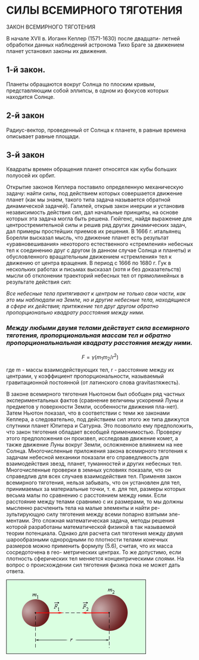 # __СИЛЫ ВСЕМИРНОГО ТЯГОТЕНИЯ__

ЗАКОН ВСЕМИРНОГО ТЯГОТЕНИЯ

В начале ХѴII в. Иоганн Кеплер (1571-1630) после двадцати- летней обработки данных наблюдений астронома Тихо Браге за движением планет установил законы их движения.

## __1-й закон.__
Планеты обращаются вокруг Солнца по плоским кривым, представляющим собой эллипсы, в одном из фокусов которых находится Солнце.

## 2-й закон
Радиус-вектор, проведенный от Солнца к планете, в равные времена описывает равные площади.

## 3-й закон
Квадраты времен обращения планет относятся как кубы больших полуосей их орбит.

Открытие законов Кеплера поставило определенную механическую задачу: найти силы, под действием которых совершается движение планет (как мы знаем, такого типа задача называется обратной
динамической задачей). Галилей, открыв закон инерции и установив независимость действия сил, дал начальные принципы, на основе которых эта задача могла быть решена. Гюйгенс, найдя выражение для центростремительной силы и решив ряд других динамических задач, дал примеры простейших приемов их решения. В 1666 г. итальянец Борелли высказал мысль, что движение планет есть результат «уравновешивания» некоторого естественного «стремления» небесных тел к соединению друг с другом (в данном случае Солнца и планеты) и обусловленного вращательным движением
«стремления» тел к движению от центра вращения. В период с 1666 по 1680 г. Гук в нескольких работах и письмах высказал (хотя и без доказательств) мысли об отклонении траекторий небесных тел от прямолинейных в результате действия сил:

_Все небесные тела притягивают к центрам не только свои части, как это мы наблюдали на Земле, но и другие небесные тела, находящиеся в сфере их действия; притяжение тел друг другом обратно пропорционально квадрату расстояния между ними._


### ___Между любыми двумя телами действует сила всемирного тяготения, пропорциональная массам тел и обратно пропорциональнальная квадрату расстояния между ними.___ 


 $$ F= γ( {m_{1}m_{2} /r^2}) $$

где m - массы взаимодействующих тел, r - расстояние между их центрами, γ коэффициент пропорциональности, называемый гравитационной постоянной (от латинского слова gravitasтяжесть).

В законе всемирного тяготения Ньютоном был обобщен ряд частных экспериментальных фактов (сравнение величины ускорений Луны и предметов у поверхности Земли, особенности движения пла-нет). Затем Ньютон показал, что в соответствии с теми же законами
Кеплера, а следовательно, под действием сил этого же типа движутся спутники планет Юпитера и Сатурна. Это позволило ему предположить, что закон тяготения обладает всеобщей применимостью.
Проверку этого предположения он произвел, исследовав движение комет, а также движение Луны вокруг Земли, осложненное влиянием на нее Солнца. Многочисленные приложения закона всемирного тяготения к задачам небесной механики показали его справедливость для взаимодействия звезд, планет, туманностей и других
небесных тел. Многочисленные проверки в земных условиях показали, что он справедлив для всех случаев взаимодействия тел.
Применяя закон всемирного тяготения, нельзя забывать, что он установлен для тел, принимаемых за материальные точки, т. е. для тел, размеры которых весьма малы по сравнению с расстоянием
между ними. Если расстояние между телами сравнимо с их размерами, то мы должны мысленно расчленить тела на малые элементы и найти ре- зультирующую силу тяготения между всеми попарно взятыми эле-
ментами. Это сложная математическая задача, методы решения которой разработаны математической физикой в так называемой теории потенциала.
Однако для расчета сил тяготения между двумя шарообразными однородными по плотности телами конечных размеров можно применить формулу (5.6), считая, что их масса сосредоточена в гео-
метрических центрах. То же допустимо, если плотность сферических тел меняется концентрическими слоями. На вопрос о происхождении сил тяготения физика пока не может дать ответа.


![](images/свт.gif)


